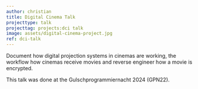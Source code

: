 ```yaml
---
author: christian
title: Digital Cinema Talk
projecttype: talk
projecttag: projects:dci talk
image: assets/digital-cinema-project.jpg
ref: dci-talk
---
```


Document how digital projection systems in cinemas are working, the workflow how cinemas 
receive movies and reverse engineer how a movie is encrypted.

This talk was done at the Gulschprogrammiernacht 2024 (GPN22).
